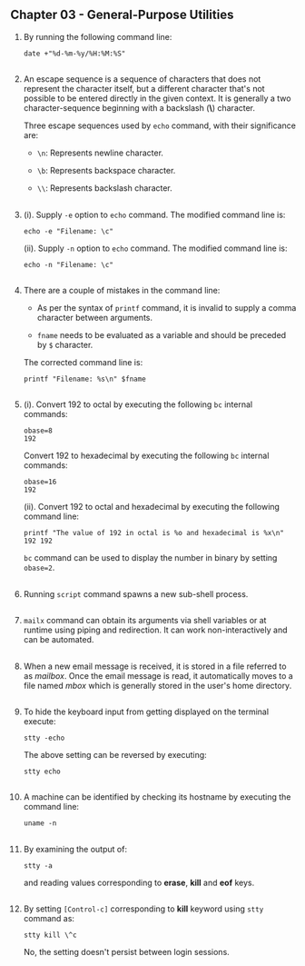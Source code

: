 ## Chapter 03 - General-Purpose Utilities

01.	By running the following command line:

	`date +"%d-%m-%y/%H:%M:%S"`

##

02.	An escape sequence is a sequence of characters that does not represent the character itself, but a different character that's not possible to be entered directly in the given context. It is generally a two character-sequence beginning with a backslash (**\\**) character.

	Three escape sequences used by `echo` command, with their significance are:

	-	`\n`: Represents newline character.

	-	`\b`: Represents backspace character.

	-	`\\`: Represents backslash character.

##

03.	(i). Supply `-e` option to `echo` command. The modified command line is:

	`echo -e "Filename: \c"`

	(ii). Supply `-n` option to `echo` command.  The modified command line is:

	`echo -n "Filename: \c"`

##

04.	There are a couple of mistakes in the command line:

	-	As per the syntax of `printf` command, it is invalid to supply a comma character between arguments.

	-	`fname` needs to be evaluated as a variable and should be preceded by `$` character.

	The corrected command line is:

	`printf "Filename: %s\n" $fname`

##

05.	(i). Convert 192 to octal by executing the following `bc` internal commands:

	`obase=8`
	<br/>
	`192`

	Convert 192 to hexadecimal by executing the following `bc` internal commands:

	`obase=16`
	<br/>
	`192`

	(ii). Convert 192 to octal and hexadecimal by executing the following command line:

	`printf "The value of 192 in octal is %o and hexadecimal is %x\n" 192 192`

	`bc` command can be used to display the number in binary by setting `obase=2`.

##

06.	Running `script` command spawns a new sub-shell process.

##

07.	`mailx` command can obtain its arguments via shell variables or at runtime using piping and redirection. It can work non-interactively and can be automated.

##

08.	When a new email message is received, it is stored in a file referred to as _mailbox_. Once the email message is read, it automatically moves to a file named _mbox_ which is generally stored in the user's home directory.

##

09.	To hide the keyboard input from getting displayed on the terminal execute:

	`stty -echo`

	The above setting can be reversed by executing:

	`stty echo`

##

10.	A machine can be identified by checking its hostname by executing the command line:

	`uname -n`

##

11.	By examining the output of:

	`stty -a`

	and reading values corresponding to **erase**, **kill** and **eof** keys.

##

12.	By setting `[Control-c]` corresponding to **kill** keyword using `stty` command as:

	`stty kill \^c`

	No, the setting doesn't persist between login sessions.

##

